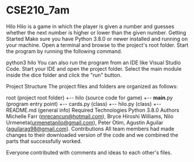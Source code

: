 # CSE210_7am
Hilo
Hilo is a game in which the player is given a number and guesses whether the next number is higher or lower than the given number.
Getting Started
Make sure you have Python 3.8.0 or newer installed and running on your machine. Open a terminal and browse to the project's root folder. Start the program by running the following command.

python3 hilo
You can also run the program from an IDE like Visual Studio Code. Start your IDE and open the project folder. Select the main module inside the dice folder and click the "run" button.

Project Structure
The project files and folders are organized as follows:

root                    (project root folder)
+-- hilo       (source code for game)
  +-- __main__.py       (program entry point)
  +-- cards.py (class)
  +-- hilo.py       (class)
+-- README.md           (general info)
Required Technologies
Python 3.8.0
Authors
Michelle Farr (mrecancun@hotmail.com), Bryce Hiroshi Williams, Nilo Urmeneta(urmenetanilo@gmail.com), Peter Otim, Agustin Aguilar (aguilarag98@gmail.com).
Contributions
All team members had made changes to their downloaded version of the code and we combined the parts that successfully worked.

Everyone contributed with comments and ideas to each other's files.
